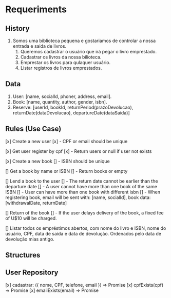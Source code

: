 # Requeriments

## History
1. Somos uma biblioteca pequena e gostariamos de controlar a nossa entrada e saida de livros.
    1. Queremos cadastrar o usuário que irá pegar o livro emprestado.
    2. Cadastrar os livros da nossa bilioteca.
    3. Emprestar os livros para qulaquer usuário.
    4. Listar registros de livros emprestados.

## Data
1. User: [name, socialId, phoner, address, email].
2. Book: [name, quantity, author, gender, isbn].
3. Reserve: [userId, bookId, returnPeriod(prazoDevolucao), returnDate(dataDevolucao), departureDate(dataSaida)]

## Rules (Use Case)
[x] Create a new user
[x] - CPF or email should be unique

[x] Get user register by cpf
[x] - Return users or null if user not exists

[x] Create a new book
[] - ISBN should be unique

[] Get a book by name or ISBN
[] - Return books or empty 

[] Lend a book to the user
[] - The return date cannot be earlier than the departure date
[] - A user cannot have more than one book of the same ISBN
[] - User can have more than one book with different isbn
[] - When registering book, email will be sent with: [name, socialId], book data:[withdrawalDate, returnDate]

[] Return of the book
[] - If the user delays delivery of the book, a fixed fee of U$10 will be charged.

[] Listar todos os empréstimos abertos, com nome do livro e ISBN, nome do usuário, CPF, data de saída e data de devolução. Ordenados pelo data de devolução mias antigo.

## Structures

## User Repository
[x] cadastrar: ({ nome, CPF, telefone, email }) => Promise<void>
[x] cpfExists(cpf) => Promise<boolean>
[x] emailExists(email) => Promise<boolean>


